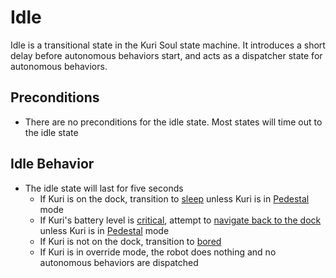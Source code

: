 # Idle
Idle is a transitional state in the Kuri Soul state machine.  It introduces a
 short delay before autonomous behaviors start, and acts as a dispatcher 
 state for autonomous behaviors.

## Preconditions
* There are no preconditions for the idle state.  Most states will time out 
to the idle state

## Idle Behavior
* The idle state will last for five seconds
    * If Kuri is on the dock, transition to [sleep](sleep.md) unless Kuri is 
    in [Pedestal](../logical_concurrent_states/pedestal.md) mode
    * If Kuri's battery level is [critical](../named_constants.md), attempt 
    to [navigate back to the dock](dock.md) unless Kuri is in 
    [Pedestal](../logical_concurrent_states/pedestal.md) mode
    * If Kuri is not on the dock, transition to [bored](bored.md)
    * If Kuri is in override mode, the robot does nothing and no autonomous 
    behaviors are dispatched

